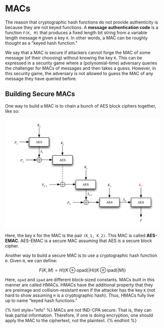 # MACs

The reason that cryptographic hash functions do not provide authenticity is because they are not keyed functions. A **message authentication code** is a function `F(K, M)` that produces a fixed length bit string from a variable length message `M` given a key `K`. In other words, a MAC can be roughly thought as a "keyed hash function."

We say that a MAC is secure if attackers cannot forge the MAC of some message \(of their choosing\) without knowing the key `K`. This can be expressed in a security game where a \(polynomial-time\) adversary queries the challenger for MACs of messages and then takes a guess. However, in this security game, the adversary is not allowed to guess the MAC of any message they have queried before.

## Building Secure MACs

One way to build a MAC is to chain a bunch of AES block ciphers together, like so: 

![Image from official CS161 Lecture Notes](../../.gitbook/assets/aes-emac.png)

Here, the key `K` for the MAC is the pair `(K_1, K_2)`. This MAC is called **AES-EMAC**. AES-EMAC is a secure MAC assuming that AES is a secure block cipher.

Another way to build a secure MAC is to use a cryptographic hash function `H`. Given `H`, we can define:

$$
F(K, M) = H \left((K \oplus \text{opad})|H\left((K \oplus \text{ipad}) | M\right)\right)
$$

Here, `opad` and `ipad` are different block-sized constants. MACs built in this manner are called HMACs. HMACs have the additional property that they are preimage and collision-resistant even if the attacker has the key `K` \(not hard to show assuming `H` is a cryptographic hash\). Thus, HMACs fully live up to name "keyed hash functions."

{% hint style="info" %}
MACs are not IND-CPA secure. That is, they can leak partial information. Therefore, if one is doing encryption, one should apply the MAC to the ciphertext, not the plaintext.
{% endhint %}

